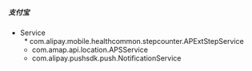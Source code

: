 
##### 支付宝  
  - Service  
    * com.alipay.mobile.healthcommon.stepcounter.APExtStepService
    * com.amap.api.location.APSService
    * com.alipay.pushsdk.push.NotificationService
